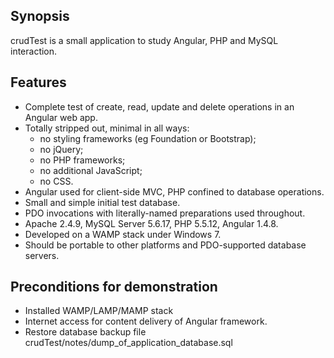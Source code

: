 ## Synopsis

crudTest is a small application to study Angular, PHP and MySQL interaction.

## Features
- Complete test of create, read, update and delete operations in an Angular web app.
- Totally stripped out, minimal in all ways: 
    - no styling frameworks (eg Foundation or Bootstrap);
    - no jQuery;
    - no PHP frameworks;
    - no additional JavaScript;
    - no CSS.
- Angular used for client-side MVC, PHP confined to database operations.
- Small and simple initial test database.
- PDO invocations with literally-named preparations used throughout.
- Apache 2.4.9, MySQL Server 5.6.17, PHP 5.5.12, Angular 1.4.8.
- Developed on a WAMP stack under Windows 7.
- Should be portable to other platforms and PDO-supported database servers.

## Preconditions for demonstration
- Installed WAMP/LAMP/MAMP stack 
- Internet access for content delivery of Angular framework.
- Restore database backup file crudTest/notes/dump_of_application_database.sql

